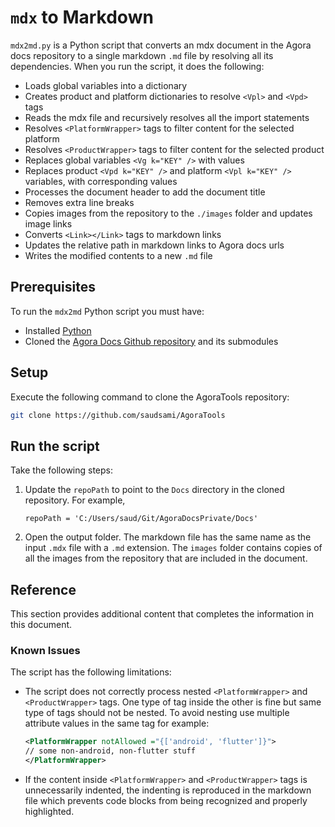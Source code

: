 # `mdx` to Markdown

`mdx2md.py` is a Python script that converts an mdx document in the Agora docs repository to a single markdown `.md` file by resolving all its dependencies. When you run the script, it does the following:

* Loads global variables into a dictionary
* Creates product and platform dictionaries to resolve `<Vpl>` and `<Vpd>` tags
* Reads the mdx file and recursively resolves all the import statements 
* Resolves `<PlatformWrapper>` tags to filter content for the selected platform
* Resolves `<ProductWrapper>` tags to filter content for the selected product
* Replaces global variables `<Vg k="KEY" />` with values 
* Replaces product `<Vpd k="KEY" />` and platform `<Vpl k="KEY" />` variables, with corresponding values
* Processes the document header to add the document title
* Removes extra line breaks
* Copies images from the repository to the `./images` folder and updates image links
* Converts `<Link></Link>` tags to markdown links
* Updates the relative path in markdown links to Agora docs urls
* Writes the modified contents to a new `.md` file

## Prerequisites
To run the `mdx2md` Python script you must have: 

* Installed [Python](https://www.python.org/downloads/)
* Cloned the [Agora Docs Github repository](https://github.com/AgoraIO/Docs) and its submodules


## Setup

Execute the following command to clone the AgoraTools repository:

```bash
git clone https://github.com/saudsami/AgoraTools
```

## Run the script

Take the following steps:

1. Update the `repoPath` to point to the `Docs` directory in the cloned repository. 
    For example, 
    
    ```
    repoPath = 'C:/Users/saud/Git/AgoraDocsPrivate/Docs'
    ```

1. Open the output folder. The markdown file has the same name as the input `.mdx` file with a `.md` extension. The `images` folder contains copies of all the images from the repository that are included in the document.

## Reference

This section provides additional content that completes the information in this document.

### Known Issues
The script has the following limitations:

* The script does not correctly process nested `<PlatformWrapper>` and `<ProductWrapper>` tags. One type of tag inside the other is fine but same type of tags should not be nested. To avoid nesting use multiple attribute values in the same tag for example:

    ```xml
    <PlatformWrapper notAllowed ="{['android', 'flutter']}">
    // some non-android, non-flutter stuff
    </PlatformWrapper>
    ```

* If the content inside `<PlatformWrapper>` and `<ProductWrapper>` tags is unnecessarily indented, the indenting is reproduced in the markdown file which prevents code blocks from being recognized and properly highlighted.